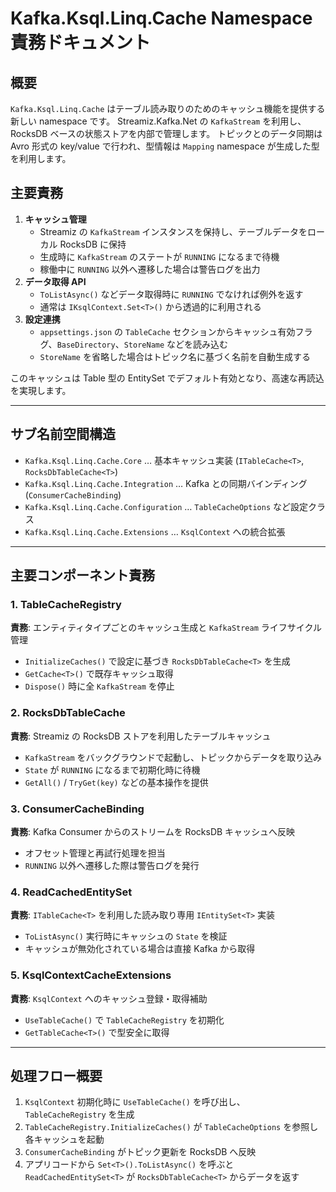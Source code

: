 # Kafka.Ksql.Linq.Cache Namespace 責務ドキュメント

## 概要
`Kafka.Ksql.Linq.Cache` はテーブル読み取りのためのキャッシュ機能を提供する新しい namespace です。
Streamiz.Kafka.Net の `KafkaStream` を利用し、RocksDB ベースの状態ストアを内部で管理します。
トピックとのデータ同期は Avro 形式の key/value で行われ、型情報は `Mapping` namespace が生成した型を利用します。

## 主要責務
1. **キャッシュ管理**
   - Streamiz の `KafkaStream` インスタンスを保持し、テーブルデータをローカル RocksDB に保持
   - 生成時に `KafkaStream` のステートが `RUNNING` になるまで待機
   - 稼働中に `RUNNING` 以外へ遷移した場合は警告ログを出力
2. **データ取得 API**
   - `ToListAsync()` などデータ取得時に `RUNNING` でなければ例外を返す
   - 通常は `IKsqlContext.Set<T>()` から透過的に利用される
3. **設定連携**
   - `appsettings.json` の `TableCache` セクションからキャッシュ有効フラグ、`BaseDirectory`、`StoreName` などを読み込む
   - `StoreName` を省略した場合はトピック名に基づく名前を自動生成する

このキャッシュは Table 型の EntitySet でデフォルト有効となり、高速な再読込を実現します。

---

## サブ名前空間構造

- `Kafka.Ksql.Linq.Cache.Core` … 基本キャッシュ実装 (`ITableCache<T>`, `RocksDbTableCache<T>`)
- `Kafka.Ksql.Linq.Cache.Integration` … Kafka との同期バインディング (`ConsumerCacheBinding`)
- `Kafka.Ksql.Linq.Cache.Configuration` … `TableCacheOptions` など設定クラス
- `Kafka.Ksql.Linq.Cache.Extensions` … `KsqlContext` への統合拡張

---

## 主要コンポーネント責務

### 1. TableCacheRegistry
**責務**: エンティティタイプごとのキャッシュ生成と `KafkaStream` ライフサイクル管理
- `InitializeCaches()` で設定に基づき `RocksDbTableCache<T>` を生成
- `GetCache<T>()` で既存キャッシュ取得
- `Dispose()` 時に全 `KafkaStream` を停止

### 2. RocksDbTableCache<T>
**責務**: Streamiz の RocksDB ストアを利用したテーブルキャッシュ
- `KafkaStream` をバックグラウンドで起動し、トピックからデータを取り込み
- `State` が `RUNNING` になるまで初期化時に待機
- `GetAll()` / `TryGet(key)` などの基本操作を提供

### 3. ConsumerCacheBinding
**責務**: Kafka Consumer からのストリームを RocksDB キャッシュへ反映
- オフセット管理と再試行処理を担当
- `RUNNING` 以外へ遷移した際は警告ログを発行

### 4. ReadCachedEntitySet<T>
**責務**: `ITableCache<T>` を利用した読み取り専用 `IEntitySet<T>` 実装
- `ToListAsync()` 実行時にキャッシュの `State` を検証
- キャッシュが無効化されている場合は直接 Kafka から取得

### 5. KsqlContextCacheExtensions
**責務**: `KsqlContext` へのキャッシュ登録・取得補助
- `UseTableCache()` で `TableCacheRegistry` を初期化
- `GetTableCache<T>()` で型安全に取得

---

## 処理フロー概要

1. `KsqlContext` 初期化時に `UseTableCache()` を呼び出し、`TableCacheRegistry` を生成
2. `TableCacheRegistry.InitializeCaches()` が `TableCacheOptions` を参照し各キャッシュを起動
3. `ConsumerCacheBinding` がトピック更新を RocksDB へ反映
4. アプリコードから `Set<T>().ToListAsync()` を呼ぶと `ReadCachedEntitySet<T>` が `RocksDbTableCache<T>` からデータを返す

